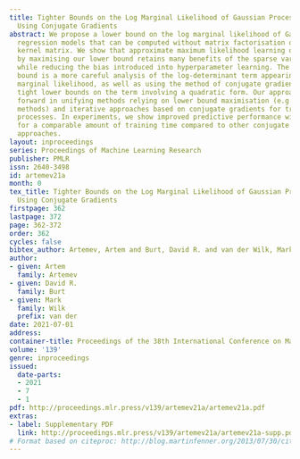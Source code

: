 ```yaml
---
title: Tighter Bounds on the Log Marginal Likelihood of Gaussian Process Regression
  Using Conjugate Gradients
abstract: We propose a lower bound on the log marginal likelihood of Gaussian process
  regression models that can be computed without matrix factorisation of the full
  kernel matrix. We show that approximate maximum likelihood learning of model parameters
  by maximising our lower bound retains many benefits of the sparse variational approach
  while reducing the bias introduced into hyperparameter learning. The basis of our
  bound is a more careful analysis of the log-determinant term appearing in the log
  marginal likelihood, as well as using the method of conjugate gradients to derive
  tight lower bounds on the term involving a quadratic form. Our approach is a step
  forward in unifying methods relying on lower bound maximisation (e.g. variational
  methods) and iterative approaches based on conjugate gradients for training Gaussian
  processes. In experiments, we show improved predictive performance with our model
  for a comparable amount of training time compared to other conjugate gradient based
  approaches.
layout: inproceedings
series: Proceedings of Machine Learning Research
publisher: PMLR
issn: 2640-3498
id: artemev21a
month: 0
tex_title: Tighter Bounds on the Log Marginal Likelihood of Gaussian Process Regression
  Using Conjugate Gradients
firstpage: 362
lastpage: 372
page: 362-372
order: 362
cycles: false
bibtex_author: Artemev, Artem and Burt, David R. and van der Wilk, Mark
author:
- given: Artem
  family: Artemev
- given: David R.
  family: Burt
- given: Mark
  family: Wilk
  prefix: van der
date: 2021-07-01
address:
container-title: Proceedings of the 38th International Conference on Machine Learning
volume: '139'
genre: inproceedings
issued:
  date-parts:
  - 2021
  - 7
  - 1
pdf: http://proceedings.mlr.press/v139/artemev21a/artemev21a.pdf
extras:
- label: Supplementary PDF
  link: http://proceedings.mlr.press/v139/artemev21a/artemev21a-supp.pdf
# Format based on citeproc: http://blog.martinfenner.org/2013/07/30/citeproc-yaml-for-bibliographies/
---
```

